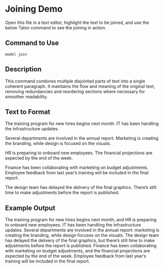 # Joining Demo

Open this file in a text editor, highlight the text to be joined, and use the below Talon command to see the joining in action.

## Command to Use

`model join`

## Description

This command combines multiple disjointed parts of text into a single coherent paragraph. It maintains the flow and meaning of the original text, removing redundancies and reordering sections where necessary for smoother readability.

## Text to Format

The training program for new hires begins next month.
IT has been handling the infrastructure updates.

Several departments are involved in the annual report.
Marketing is creating the branding, while design is focused on the visuals.

HR is preparing to onboard new employees.
The financial projections are expected by the end of the week.

Finance has been collaborating with marketing on budget adjustments.
Employee feedback from last year’s training will be included in the final report.

The design team has delayed the delivery of the final graphics.
There’s still time to make adjustments before the report is published.

## Example Output

The training program for new hires begins next month, and HR is preparing to onboard new employees. IT has been handling the infrastructure updates. Several departments are involved in the annual report: marketing is creating the branding, while design focuses on the visuals. The design team has delayed the delivery of the final graphics, but there’s still time to make adjustments before the report is published. Finance has been collaborating with marketing on budget adjustments, and the financial projections are expected by the end of the week. Employee feedback from last year’s training will be included in the final report.
